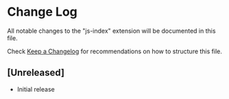 # Change Log
All notable changes to the "js-index" extension will be documented in this file.

Check [Keep a Changelog](http://keepachangelog.com/) for recommendations on how to structure this file.

## [Unreleased]
- Initial release